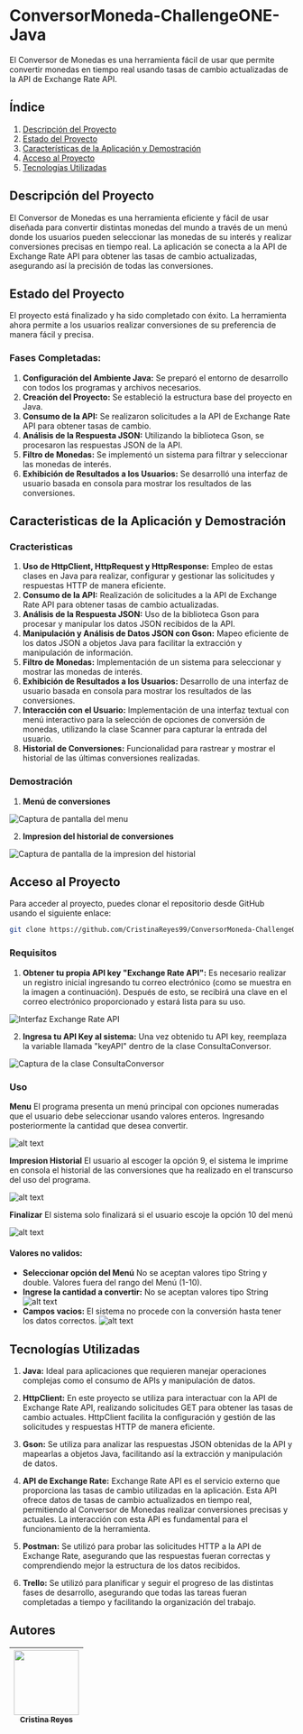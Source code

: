 # ConversorMoneda-ChallengeONE-Java 
El Conversor de Monedas es una herramienta fácil de usar que permite convertir monedas en tiempo real usando tasas de cambio actualizadas de la API de Exchange Rate API.

## Índice
1. [Descripción del Proyecto](#descripción-del-proyecto)
2. [Estado del Proyecto](#estado-del-proyecto)
3. [Características de la Aplicación y Demostración](#características-de-la-aplicación-y-demostración)
4. [Acceso al Proyecto](#acceso-al-proyecto)
5. [Tecnologías Utilizadas](#tecnologías-utilizadas)


## Descripción del Proyecto
El Conversor de Monedas es una herramienta eficiente y fácil de usar diseñada para convertir distintas monedas del mundo a través de un menú donde los usuarios pueden seleccionar las monedas de su interés y realizar conversiones precisas en tiempo real. La aplicación se conecta a la API de Exchange Rate API para obtener las tasas de cambio actualizadas, asegurando así la precisión de todas las conversiones.


## Estado del Proyecto
El proyecto está finalizado y ha sido completado con éxito. La herramienta ahora permite a los usuarios realizar conversiones de su preferencia de manera fácil y precisa.


### Fases Completadas:
1. **Configuración del Ambiente Java:** Se preparó el entorno de desarrollo con todos los programas y archivos necesarios.
2. **Creación del Proyecto:** Se estableció la estructura base del proyecto en Java.
3. **Consumo de la API:** Se realizaron solicitudes a la API de Exchange Rate API para obtener tasas de cambio.
4. **Análisis de la Respuesta JSON:** Utilizando la biblioteca Gson, se procesaron las respuestas JSON de la API.
5. **Filtro de Monedas:** Se implementó un sistema para filtrar y seleccionar las monedas de interés.
6. **Exhibición de Resultados a los Usuarios:** Se desarrolló una interfaz de usuario basada en consola para mostrar los resultados de las conversiones.


## Caracteristicas de la Aplicación y Demostración

 ### Cracteristicas
1. **Uso de HttpClient, HttpRequest y HttpResponse:** Empleo de estas clases en Java para realizar, configurar y gestionar las solicitudes y respuestas HTTP de manera eficiente.
2. **Consumo de la API:** Realización de solicitudes a la API de Exchange Rate API para obtener tasas de cambio actualizadas.
3. **Análisis de la Respuesta JSON:** Uso de la biblioteca Gson para procesar y manipular los datos JSON recibidos de la API.
4. **Manipulación y Análisis de Datos JSON con Gson:** Mapeo eficiente de los datos JSON a objetos Java para facilitar la extracción y manipulación de información.
5. **Filtro de Monedas:** Implementación de un sistema para seleccionar y mostrar las monedas de interés.
6. **Exhibición de Resultados a los Usuarios:** Desarrollo de una interfaz de usuario basada en consola para mostrar los resultados de las conversiones.
7. **Interacción con el Usuario:** Implementación de una interfaz textual con menú interactivo para la selección de opciones de conversión de monedas, utilizando la clase Scanner para capturar la entrada del usuario.
8. **Historial de Conversiones:** Funcionalidad para rastrear y mostrar el historial de las últimas conversiones realizadas.

### Demostración 

1. **Menú de conversiones** 

![Captura de pantalla del menu](https://github.com/CristinaReyes99/ConversorMoneda-ChallengeONE-Java/blob/main/CapturasDelPrograma/menu.jpg?raw=true)

2. **Impresion del historial de conversiones**


![Captura de pantalla de la impresion del historial](https://github.com/CristinaReyes99/ConversorMoneda-ChallengeONE-Java/blob/main/CapturasDelPrograma/impresionHistorial.jpg?raw=true)

## Acceso al Proyecto

Para acceder al proyecto, puedes clonar el repositorio desde GitHub usando el siguiente enlace:

```sh
git clone https://github.com/CristinaReyes99/ConversorMoneda-ChallengeONE-Java.git
```

### Requisitos

1. **Obtener tu propia API key "Exchange Rate API":** Es necesario realizar un registro inicial ingresando tu correo electrónico (como se muestra en la imagen a continuación). Después de esto, se recibirá una clave en el correo electrónico proporcionado y estará lista para su uso. 

![Interfaz Exchange Rate API](/CapturasDelPrograma/API-key.jpg)

2. **Ingresa tu API Key al sistema:** Una vez obtenido tu API key, reemplaza la variable llamada "keyAPI" dentro de la clase ConsultaConversor.

![Captura de la clase ConsultaConversor](/CapturasDelPrograma/remplaza-APIkey.jpg)

### Uso

**Menu** El programa presenta un menú principal con opciones numeradas que el usuario debe seleccionar usando valores enteros. Ingresando posteriormente la cantidad que desea convertir.

![alt text](/CapturasDelPrograma/uso-menu.jpg)

**Impresion Historial** El usuario al escoger la opción 9, el sistema le imprime en consola el historial de las conversiones que ha realizado en el transcurso del uso del programa.

![alt text](/CapturasDelPrograma/uso-historial.jpg)

**Finalizar** El sistema solo finalizará si el usuario escoje la opción 10 del menú 

![alt text](/CapturasDelPrograma/uso-finalizar.jpg)


#### Valores no validos:

- **Seleccionar opción del Menú** No se aceptan valores tipo String y double. Valores fuera del rango del Menú (1-10). 
- **Ingrese la cantidad a convertir:** No se aceptan valores tipo String 
![alt text](/CapturasDelPrograma/uso-mensajeDeError.jpg)
- **Campos vacios:** El sistema no procede con la conversión hasta tener los datos correctos.
![alt text](/CapturasDelPrograma/uso-mensajeDeError-CampoVacio.jpg)


## Tecnologías Utilizadas

1. **Java:** Ideal para aplicaciones que requieren manejar operaciones complejas como el consumo de APIs y manipulación de datos.

2. **HttpClient:** En este proyecto se utiliza para interactuar con la API de Exchange Rate API, realizando solicitudes GET para obtener las tasas de cambio actuales. HttpClient facilita la configuración y gestión de las solicitudes y respuestas HTTP de manera eficiente.

3. **Gson:** Se utiliza para analizar las respuestas JSON obtenidas de la API y mapearlas a objetos Java, facilitando así la extracción y manipulación de datos.

4. **API de Exchange Rate:** Exchange Rate API es el servicio externo que proporciona las tasas de cambio utilizadas en la aplicación. Esta API ofrece datos de tasas de cambio actualizados en tiempo real, permitiendo al Conversor de Monedas realizar conversiones precisas y actuales. La interacción con esta API es fundamental para el funcionamiento de la herramienta.

5. **Postman:** Se utilizó para probar las solicitudes HTTP a la API de Exchange Rate, asegurando que las respuestas fueran correctas y comprendiendo mejor la estructura de los datos recibidos.

6. **Trello:** Se utilizó para planificar y seguir el progreso de las distintas fases de desarrollo, asegurando que todas las tareas fueran completadas a tiempo y facilitando la organización del trabajo.

## Autores

|[<img src="https://avatars.githubusercontent.com/u/156963931?v=4" width=115><br><sub>Cristina Reyes</sub>](https://github.com/CristinaReyes99)|
|:---:|